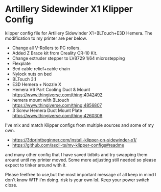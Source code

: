 # Artillery Sidewinder X1 Klipper Config
klipper config file for Artillery Sidewinder X1+BLTouch+E3D Hemera.
The modification to my printer are per below.
- Change all V-Rollers to PC rollers.
- Added Z Brace kit from Creality CR-10 Kit.
- Change extruder stepper to LV8729 1/64 microstepping
- Flexplate
- Bed cable relief+cable chain
- Nylock nuts on bed
- BLTouch 3.1
- E3D Hemera + Nozzle X
- Hemera V6 Part Cooling Duct & Mount https://www.thingiverse.com/thing:4042492
- hemera mount with BLtouch https://www.thingiverse.com/thing:4856807
- 3 Screw Hemera Duct Mount Plate https://www.thingiverse.com/thing:4260308

I've mix and match Klipper configs from multiple sources and some of my own.
- https://3dprintbeginner.com/install-klipper-on-sidewinder-x1/
- https://github.com/ascii-ts/my-klipper-configs#readme

and many other config that I have saved tidbits and try swapping them around until my printer moved. Some more adjusting still needed so please expect to tinker around with it.

Please feelfree to use,but the most important message of all keep in mind I don't know WTF i'm doing. risk is your own lol.
Keep your power switch close.
